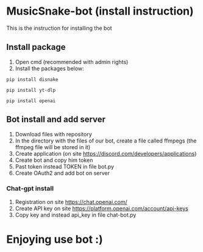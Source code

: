 # MusicSnake-bot (install instruction)
This is the instruction for installing the bot
## Install package
1. Open cmd (recommended with admin rights)
2. Install the packages below:

`pip install disnake`

`pip install yt-dlp `

`pip install openai`

## Bot install and add server
1. Download files with repository
2. In the directory with the files of our bot, create a file called ffmpegs (the ffmpeg file will be stored in it)
3. Create application (on site https://discord.com/developers/applications)
4. Create bot and copy him token
5. Past token instead TOKEN in file bot.py
6. Create OAuth2 and add bot on server
### Chat-gpt install
1. Registration on site https://chat.openai.com/
2. Create API key on site https://platform.openai.com/account/api-keys
3. Copy key and instead api_key in file chat-bot.py

# Enjoying use bot :)
